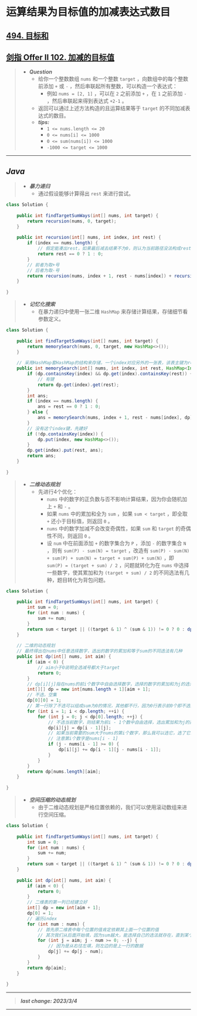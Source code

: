# 运算结果为目标值的加减表达式数目

## [494. 目标和](https://leetcode.cn/problems/target-sum/)

## [剑指 Offer II 102. 加减的目标值](https://leetcode.cn/problems/YaVDxD/)

> - ***Question***
>   - 给你一个整数数组 `nums` 和一个整数 `target` ，向数组中的每个整数前添加 `+` 或 `-` ，然后串联起所有整数，可以构造一个表达式：
>     - 例如 `nums = [2, 1]` ，可以在 `2` 之前添加 `+` ，在 `1` 之前添加 `-` ，然后串联起来得到表达式 `+2-1` 。
>   - 返回可以通过上述方法构造的且运算结果等于 `target` 的不同加减表达式的数目。
>   - ***tips:***
>     - `1 <= nums.length <= 20`
>     - `0 <= nums[i] <= 1000`
>     - `0 <= sum(nums[i]) <= 1000`
>     - `-1000 <= target <= 1000`

---

## *Java*

> - ***暴力递归***
>   - 通过假设能够计算得出 `rest` 来进行尝试。

```java
class Solution {
    
    public int findTargetSumWays(int[] nums, int target) {
        return recursion(nums, 0, target);
    }
    
    public int recursion(int[] nums, int index, int rest) {
        if (index == nums.length) {
            // 假定能凑出rest，如果最后减去结果不为0，则认为当前路径没法构成rest
            return rest == 0 ? 1 : 0;
        }
        // 前者为取+号
        // 后者为取-号
        return recursion(nums, index + 1, rest - nums[index]) + recursion(nums, index + 1, rest + nums[index]);
    }
    
}
```

> - ***记忆化搜索***
>   - 在暴力递归中使用一张二维 `HashMap` 来存储计算结果，存储细节看参数定义。

```java
class Solution {
    
    public int findTargetSumWays(int[] nums, int target) {
        return memorySearch(nums, 0, target, new HashMap<>());
    }
    
    // 采用HashMap套HashMap的结构来存储，一个index对应另外的一张表，该表主键为rest
    public int memorySearch(int[] nums, int index, int rest, HashMap<Integer, HashMap<Integer, Integer>> dp) {
        if (dp.containsKey(index) && dp.get(index).containsKey(rest)) {
            // 有键
            return dp.get(index).get(rest);
        }
        int ans;
        if (index == nums.length) {
            ans = rest == 0 ? 1 : 0;
        } else {
            ans = memorySearch(nums, index + 1, rest - nums[index], dp) + memorySearch(nums, index + 1, rest + nums[index], dp);
        }
        // 没有这个index键，先建好
        if (!dp.containsKey(index)) {
            dp.put(index, new HashMap<>());
        }
        dp.get(index).put(rest, ans);
        return ans;
    }
    
}
```

> - ***二维动态规划***
>   - 先进行4个优化：
>     - `nums` 中的数字的正负数与否不影响计算结果，因为你会随机加上 `+` 和 `-` 。
>     - 如果 `nums` 中的累加和全为 `sum` ，如果 `sum < target` ，即全取 `+` 还小于目标值，则返回 `0` 。
>     - `nums` 中的数字加减不会改变奇偶性，如果 `sum` 和 `target` 的奇偶性不同，则返回 `0` 。
>     - 设 `num` 中在前面添加 `+` 的数字集合为 `P` ，添加 `-` 的数字集合 `N` ，则有 `sum(P) - sum(N) = target` ，改造有 `sum(P) - sum(N) + sum(P) + sum(N) = target + sum(P) + sum(N)` ，即 `sum(P) = (target + sum) / 2` ，问题就转化为在 `nums` 中选择一些数字，使其累加和为 `(target + sum) / 2` 的不同选法有几种，题目转化为背包问题。

```java
class Solution {
    
    public int findTargetSumWays(int[] nums, int target) {
        int sum = 0;
        for (int num : nums) {
            sum += num;
        }
        return sum < target || ((target & 1) ^ (sum & 1)) != 0 ? 0 : dp(nums, (target + sum) / 2);
    }
    
    // 二维的动态规划
    // 最终得出在nums中任意选择数字，选出的数字的累加和等于sum的不同选法有几种
    public int dp(int[] nums, int aim) {
        if (aim < 0) {
            // aim小于0说明全选减号都大于target
            return 0;
        }
        // dp[i][j]指在nums的前i个数字中自由选择数字，选择的数字的累加和为j的选法有几个
        int[][] dp = new int[nums.length + 1][aim + 1];
        // 不选，空集
        dp[0][0] = 1;
        // 第一行除了不选可以组成sum为0的情况，其他都不行，因为0行表示前0个即不选数字
        for (int i = 1; i < dp.length; ++i) {
            for (int j = 0; j < dp[0].length; ++j) {
                // 不选当前数字，则结果为前i - 1个数中自由选择，选出累加和为j的选法有几种
                dp[i][j] = dp[i - 1][j];
                // 如果当前需要的sum大于nums的第i个数字，那么我可以选它，选了它就要在前i - 1个数字中选择和为j - nums[i - 1]的选法
                // 注意第i个数字是nums[i - 1]
                if (j - nums[i - 1] >= 0) {
                    dp[i][j] += dp[i - 1][j - nums[i - 1]];
                }
            }
        }
        return dp[nums.length][aim];
    }
    
}
```

> - ***空间压缩的动态规划***
>   - 由于二维动态规划是严格位置依赖的，我们可以使用滚动数组来进行空间压缩。

```java
class Solution {
    
    public int findTargetSumWays(int[] nums, int target) {
        int sum = 0;
        for (int num : nums) {
            sum += num;
        }
        return sum < target || ((target & 1) ^ (sum & 1)) != 0 ? 0 : dp(nums, (target + sum) / 2);
    }
    
    public int dp(int[] nums, int aim) {
        if (aim < 0) {
            return 0;
        }
        // 二维表的第一列已经建立好
        int[] dp = new int[aim + 1];
        dp[0] = 1;
        // 遍历index
        for (int num : nums) {
            // 首先原二维表中每个位置的值肯定依赖其上面一个位置的值
            // 其次我们从后面开始填，因为sum越大，能选择自己的选法就存在，直到某个位置时不能再选自己，结束循环（这时候新一行左边的数据等于上一行的）
            for (int j = aim; j - num >= 0; --j) {
                // 因为是从右往左填，则左边的是上一行的数据
                dp[j] += dp[j - num];
            }
        }
        return dp[aim];
    }
    
}
```

---

> ***last change: 2023/3/4***

---

